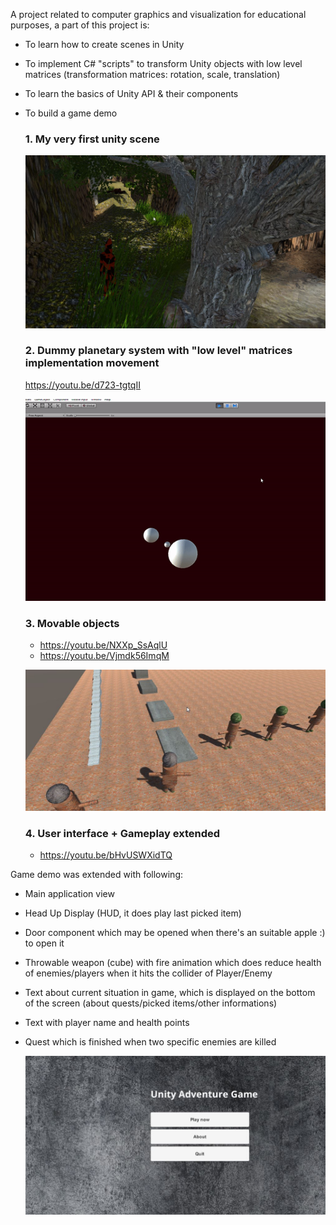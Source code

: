 A project related to computer graphics and visualization for educational purposes, a part of this project is:

* To learn how to create scenes in Unity

* To implement C# "scripts" to transform Unity objects with low level matrices (transformation matrices: rotation, scale, translation)

* To learn the basics of Unity API & their components

* To build a game demo
  
  ### 1. My very first unity scene
  ![First scene created in Unity environment](./firstScene.jpg)

  ### 2. Dummy planetary system with "low level" matrices implementation movement
  https://youtu.be/d723-tgtqII

  ![Planetary system implemented with matrices](./planetarySystemWithMatricesImplementation.gif)


  ### 3. Movable objects
  * https://youtu.be/NXXp_SsAqlU
  * https://youtu.be/Vjmdk56ImqM

  ![Movable objects](./moving_first_characters.jpg)
  
  ### 4. User interface + Gameplay extended
  
  * https://youtu.be/bHvUSWXidTQ
  
Game demo was extended with following:
- Main application view
- Head Up Display (HUD, it does play last picked item)
- Door component which may be opened when there's an suitable apple :) to open it
- Throwable weapon (cube) with fire animation which does reduce health of enemies/players when it hits the collider of Player/Enemy
- Text about current situation in game, which is displayed on the bottom of the screen (about quests/picked items/other informations)
- Text with player name and health points
- Quest which is finished when two specific enemies are killed

  ![user interface and gameplay extended](./UnityAdventureGame.jpg)
